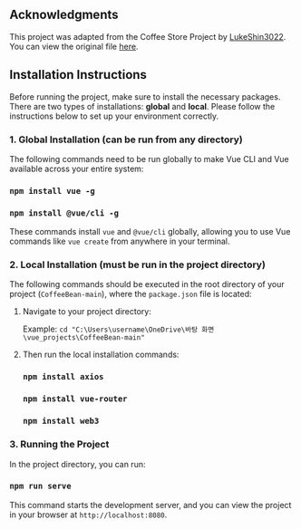 ## Acknowledgments

This project was adapted from the Coffee Store Project by [LukeShin3022](https://github.com/LukeShin3022). You can view the original file [here](https://github.com/LukeShin3022/CoffeeShop/blob/main/README.md).


## Installation Instructions

Before running the project, make sure to install the necessary packages. There are two types of installations: **global** and **local**. Please follow the instructions below to set up your environment correctly.


### 1. Global Installation (can be run from any directory)

The following commands need to be run globally to make Vue CLI and Vue available across your entire system:

   ### `npm install vue -g`  
   ### `npm install @vue/cli -g`

These commands install `vue` and `@vue/cli` globally, allowing you to use Vue commands like `vue create` from anywhere in your terminal.


### 2. Local Installation (must be run in the project directory)

The following commands should be executed in the root directory of your project (`CoffeeBean-main`), where the `package.json` file is located:

1. Navigate to your project directory:

   Example: `cd "C:\Users\username\OneDrive\바탕 화면\vue_projects\CoffeeBean-main"`

2. Then run the local installation commands:

   ### `npm install axios`  
   ### `npm install vue-router`  
   ### `npm install web3`


### 3. Running the Project

In the project directory, you can run:

   ### `npm run serve`

This command starts the development server, and you can view the project in your browser at `http://localhost:8080`.
